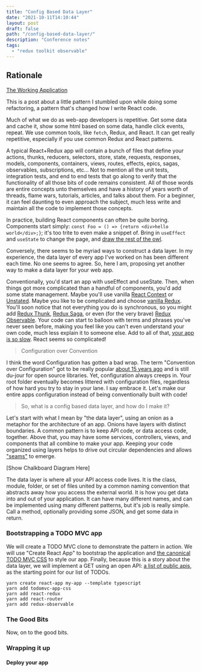 ```yaml
---
title: "Config Based Data Layer"
date: "2021-10-11T14:10:44"
layout: post
draft: false
path: "/config-based-data-layer/"
description: "Conference notes"
tags:
  - "redux toolkit observable"
---
```


## Rationale

[The Working Application](https://johnaaronnelson.com/config-based-data-layer)

This is a post about a little pattern I stumbled upon while doing some refactoring, a pattern that's changed how I write React code.

Much of what we do as web-app developers is repetitive.  Get some data and cache it, show some html based on some data, handle click events, repeat.  We use common tools, like `fetch`, Redux, and React.  It can get really repetitive, especially if you use common Redux and React patterns.

A typical React+Redux app will contain a bunch of files that define your actions, thunks, reducers, selectors, store, state, requests, responses, models, components, containers, views, routes, effects, epics, sagas, observables, subscriptions, etc...  Not to mention all the unit tests, integration tests, and end to end tests that go along to verify that the functionality of all those bits of code remains consistent. All of those words are entire concepts unto themselves and have a history of years worth of threads, flame wars, tutorials, articles, and talks about them.  For a beginner, it can feel daunting to even approach the subject, much less write and maintain all the code to implement those concepts.

In practice, building React components can often be quite boring.  Components start simply: `const Foo = () => {return <div>hello world</div>;}`; it's too trite to even make a snippet of.  Bring in `useEffect` and `useState` to change the page, and [draw the rest of the owl](https://buditanrim.co/img/post/2021/03/draw_owl.jpg).

Conversely, there seems to be myriad ways to construct a data layer. In my experience, the data layer of every app I've worked on has been different each time. No one seems to agree. So, here I am, proposing yet another way to make a data layer for your web app.  


Conventionally, you'd start an app with useEffect and useState.  Then, when things got more complicated than a handful of components, you'd add some state management.  Maybe you'll use vanilla [React Context](https://kentcdodds.com/blog/how-to-use-react-context-effectively) or [Unstated](https://github.com/jamiebuilds/unstated).  Maybe you like to be complicated and choose [vanilla Redux](https://redux.js.org/usage/configuring-your-store).  You'll soon notice that not everything you do is synchronous, so you might add [Redux Thunk](https://github.com/reduxjs/redux-thunk), [Redux Saga](https://redux-saga.js.org/), or even (for the very brave) [Redux Observable](https://redux-observable.js.org/).  Your code can start to balloon with terms and phrases you've never seen before, making you feel like you can't even understand your own code, much less explain it to someone else.  Add to all of that, [your app is so slow](https://reactrocket.com/post/react-redux-optimization/).  React seems so complicated!

> Configuration over Convention

I think the word Configuration has gotten a bad wrap.  The term "Convention over Configuration" got to be really popular [about 15 years ago](https://trends.google.com/trends/explore?q=%2Fm%2F03c2qdk&date=all&geo=US) and is still du-jour for open source libraries.  Yet, configuration always creeps in. Your root folder eventually becomes littered with configuration files, regardless of how hard you try to stay in your lane.  I say embrace it.  Let's make our entire apps configuration instead of being conventionally built with code!

> So, what is a config based data layer, and how do I make it?

Let's start with what I mean by "the data layer", using an onion as a metaphor for the architecture of an app.  Onions have layers with distinct boundaries.  A common pattern is to keep API code, or data access code, together.  Above that, you may have some services, controllers, views, and components that all combine to make your app.  Keeping your code organized using layers helps to drive out circular dependencies and allows ["seams"](https://www.linkedin.com/pulse/find-seams-jens-pillgram-larsen) to emerge.

[Show Chalkboard Diagram Here]

The data layer is where all your API access code lives.  It is the class, module, folder, or set of files united by a common naming convention that abstracts away how you access the external world.  It is how you get data into and out of your application.  It can have many different names, and can be implemented using many different patterns, but it's job is really simple.  Call a method, optionally providing some JSON, and get some data in return.  

### Bootstrapping a TODO MVC app

We will create a TODO MVC clone to demonstrate the pattern in action.  We will use "Create React App" to bootstrap the application and [the canonical TODO MVC CSS](https://www.npmjs.com/package/todomvc-app-css) to style our app.  Finally, because this is a story about the data layer, we will implement a GET using an open API: [a list of public apis](https://api.publicapis.org/entries), as the starting point for our list of TODOs.

``` shell
yarn create react-app my-app --template typescript
yarn add todomvc-app-css
yarn add react-redux
yarn add react-router
yarn add redux-observable
```

### The Good Bits

Now, on to the good bits.  

### Wrapping it up

#### Deploy your app
